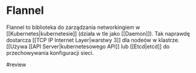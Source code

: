 # Flannel

Flannel to biblioteka do zarządzania networkingiem w [[Kubernetes|kubernetesie]] (działa w tle jako [[Daemon]]). Tak naprawdę dostarcza [[TCP IP Internet Layer|warstwy 3]] dla nodeów w klastrze.  
[[Używa [[API Server|kubernetesowego API]] lub [[Etcd|etcd]] do przechowywania konfiguracji sieci.

#review 